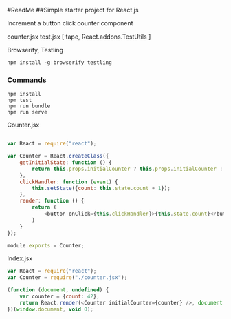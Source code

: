 #ReadMe
##Simple starter project for React.js

Increment a button click counter component

counter.jsx
test.jsx [ tape, React.addons.TestUtils ]

Browserify, Testling

~~~
npm install -g browserify testling
~~~

### Commands

~~~
npm install
npm test
npm run bundle
npm run serve
~~~

Counter.jsx

~~~javascript

var React = require("react");

var Counter = React.createClass({
    getInitialState: function () {
        return this.props.initialCounter ? this.props.initialCounter : {count: 0}
    },
    clickHandler: function (event) {
        this.setState({count: this.state.count + 1});
    },
    render: function () {
        return (
            <button onClick={this.clickHandler}>{this.state.count}</button>
        )
    }
});

module.exports = Counter;

~~~

Index.jsx

~~~javascript
var React = require("react");
var Counter = require("./counter.jsx");

(function (document, undefined) {
    var counter = {count: 42};
    return React.render(<Counter initialCounter={counter} />, document.body);
})(window.document, void 0);
~~~

